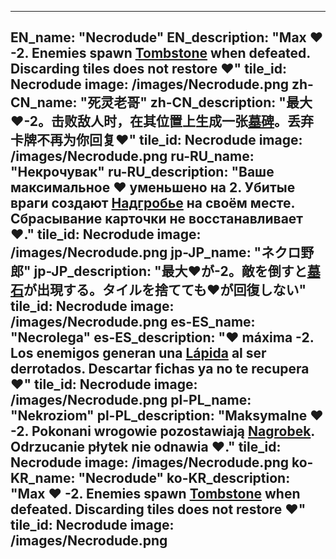 ---

EN_name: "Necrodude"
EN_description: "Max ❤️ -2. Enemies spawn <a href = '../en/items#Tombstone'>Tombstone</a> when defeated. Discarding tiles does not restore ❤️"
tile_id: Necrodude
image: /images/Necrodude.png
zh-CN_name: "死灵老哥"
zh-CN_description: "最大❤️-2。击败敌人时，在其位置上生成一张<a href = '../zh_cn/items#Tombstone'>墓碑</a>。丢弃卡牌不再为你回复❤️"
tile_id: Necrodude
image: /images/Necrodude.png
ru-RU_name: "Некрочувак"
ru-RU_description: "Ваше максимальное ❤️ уменьшено на 2. Убитые враги создают <a href = '../ru_ru/items#Tombstone'>Надгробье</a> на своём месте. Сбрасывание карточки не восстанавливает ❤️."
tile_id: Necrodude
image: /images/Necrodude.png
jp-JP_name: "ネクロ野郎"
jp-JP_description: "最大❤️が-2。敵を倒すと<a href = '../jp_jp/items#Tombstone'>墓石</a>が出現する。タイルを捨てても❤️が回復しない"
tile_id: Necrodude
image: /images/Necrodude.png
es-ES_name: "Necrolega"
es-ES_description: "❤️ máxima -2. Los enemigos generan una <a href = '../es_es/items#Tombstone'>Lápida</a> al ser derrotados. Descartar fichas ya no te recupera ❤️"
tile_id: Necrodude
image: /images/Necrodude.png
pl-PL_name: "Nekroziom"
pl-PL_description: "Maksymalne ❤️ -2. Pokonani wrogowie pozostawiają <a href = '../pl_pl/items#Tombstone'>Nagrobek</a>. Odrzucanie płytek nie odnawia ❤️."
tile_id: Necrodude
image: /images/Necrodude.png
ko-KR_name: "Necrodude"
ko-KR_description: "Max ❤️ -2. Enemies spawn <a href = '../ko_kr/items#Tombstone'>Tombstone</a> when defeated. Discarding tiles does not restore ❤️"
tile_id: Necrodude
image: /images/Necrodude.png
---